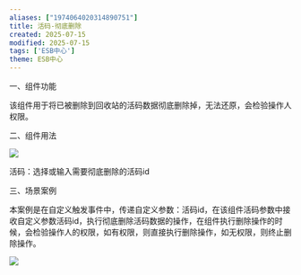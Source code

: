 ```yaml
---
aliases: ["1974064020314890751"]
title: 活码-彻底删除
created: 2025-07-15
modified: 2025-07-15
tags: ['ESB中心']
theme: ESB中心
---
```


一、组件功能

该组件用于将已被删除到回收站的活码数据彻底删除掉，无法还原，会检验操作人权限。

二、组件用法

![](03f9dac55f832a3209dbefe86e138bc9.jpg)

活码：选择或输入需要彻底删除的活码id

三、场景案例

本案例是在自定义触发事件中，传递自定义参数：活码id，在该组件活码参数中接收自定义参数活码id，执行彻底删除活码数据的操作，在组件执行删除操作的时候，会检验操作人的权限，如有权限，则直接执行删除操作，如无权限，则终止删除操作。

![](c404b7dd4c0e57500200efc2df3e9086.jpg)